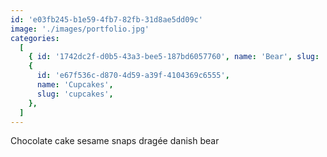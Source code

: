 ```yaml
---
id: 'e03fb245-b1e59-4fb7-82fb-31d8ae5dd09c'
image: './images/portfolio.jpg'
categories:
  [
    { id: '1742dc2f-d0b5-43a3-bee5-187bd6057760', name: 'Bear', slug: 'bear' },
    {
      id: 'e67f536c-d870-4d59-a39f-4104369c6555',
      name: 'Cupcakes',
      slug: 'cupcakes',
    },
  ]
---
```


Chocolate cake sesame snaps dragée danish bear
